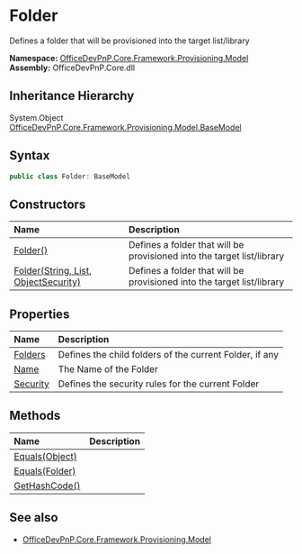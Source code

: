 # Folder
Defines a folder that will be provisioned into the target list/library  

**Namespace:** [OfficeDevPnP.Core.Framework.Provisioning.Model](OfficeDevPnP.Core.Framework.Provisioning.Model.md)  
**Assembly:** OfficeDevPnP.Core.dll  
## Inheritance Hierarchy
System.Object  
    [OfficeDevPnP.Core.Framework.Provisioning.Model.BaseModel](OfficeDevPnP.Core.Framework.Provisioning.Model.BaseModel.md)
## Syntax
```C#
public class Folder: BaseModel
```
## Constructors
|**Name**|**Description**|
|:-----|:-----|
| [Folder()](OfficeDevPnP.Core.Framework.Provisioning.Model.Folder.ctor1.md) |  Defines a folder that will be provisioned into the target list/library 
| [Folder(String, List<Folder>, ObjectSecurity)](OfficeDevPnP.Core.Framework.Provisioning.Model.Folder.ctor2.md) |  Defines a folder that will be provisioned into the target list/library 
## Properties
|**Name**|**Description**|
|:-----|:-----|
| [Folders](OfficeDevPnP.Core.Framework.Provisioning.Model.Folder.Folders.md) | Defines the child folders of the current Folder, if any
| [Name](OfficeDevPnP.Core.Framework.Provisioning.Model.Folder.Name.md) | The Name of the Folder
| [Security](OfficeDevPnP.Core.Framework.Provisioning.Model.Folder.Security.md) | Defines the security rules for the current Folder
## Methods
|**Name**|**Description**|
|:-----|:-----|
| [Equals(Object)](OfficeDevPnP.Core.Framework.Provisioning.Model.Folder.3520ddbb.md) | 
| [Equals(Folder)](OfficeDevPnP.Core.Framework.Provisioning.Model.Folder.4b857f24.md) | 
| [GetHashCode()](OfficeDevPnP.Core.Framework.Provisioning.Model.Folder.1c6872bd.md) | 
## See also
- [OfficeDevPnP.Core.Framework.Provisioning.Model](OfficeDevPnP.Core.Framework.Provisioning.Model.md)
